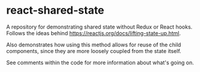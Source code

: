 # react-shared-state

A repository for demonstrating shared state without Redux or React hooks. Follows the ideas behind https://reactjs.org/docs/lifting-state-up.html.

Also demonstrates how using this method allows for reuse of the child components, since they are more loosely coupled from the state itself.

See comments within the code for more information about what's going on.